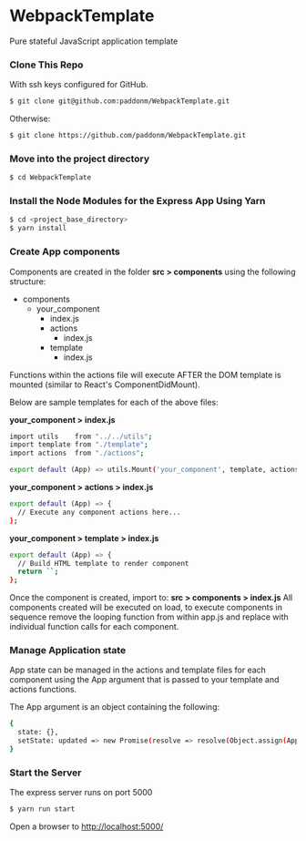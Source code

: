 # WebpackTemplate
Pure stateful JavaScript application template

### Clone This Repo
With ssh keys configured for GitHub.

```bash 
$ git clone git@github.com:paddonm/WebpackTemplate.git 
```

Otherwise:
```bash
$ git clone https://github.com/paddonm/WebpackTemplate.git
```

### Move into the project directory
```bash
$ cd WebpackTemplate
```

### Install the Node Modules for the Express App Using Yarn
```bash
$ cd <project_base_directory>
$ yarn install
```

### Create App components
Components are created in the folder **src > components** using the following structure:
- components
  - your_component
    - index.js
    - actions
      - index.js
    - template
      - index.js

Functions within the actions file will execute AFTER the DOM template is mounted (similar to React's ComponentDidMount).

Below are sample templates for each of the above files:

**your_component > index.js**
```bash
import utils    from "../../utils";
import template from "./template";
import actions  from "./actions";

export default (App) => utils.Mount('your_component', template, actions, App);
```

**your_component > actions > index.js**
```bash
export default (App) => {
  // Execute any component actions here...
};
```

**your_component > template > index.js**
```bash
export default (App) => {
  // Build HTML template to render component
  return ``;
};
```

Once the component is created, import to: **src > components > index.js**
All components created will be executed on load, to execute components in sequence remove the looping function from within app.js and replace with individual function calls for each component.

### Manage Application state
App state can be managed in the actions and template files for each component using the App argument that is passed to your template and actions functions.

The App argument is an object containing the following:
```bash
{
  state: {},
  setState: updated => new Promise(resolve => resolve(Object.assign(App.state, updated)))
}
```

### Start the Server
The express server runs on port 5000

```bash
$ yarn run start
```

Open a browser to [http://localhost:5000/](http://localhost:5000/)
